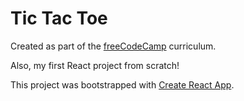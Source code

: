 # Tic Tac Toe

Created as part of the [freeCodeCamp](https://freecodecamp.com/) curriculum.

Also, my first React project from scratch!

This project was bootstrapped with [Create React App](https://github.com/facebookincubator/create-react-app).
